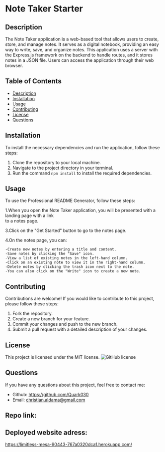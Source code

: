 # Note Taker Starter 


## Description

The Note Taker application is a web-based tool that allows users to create, store, and manage notes. It serves as a digital notebook, providing an easy way to write, save, and organize notes. This application uses a server with the Express.js framework on the backend to handle routes, and it stores notes in a JSON file. Users can access the application through their web browser.

## Table of Contents

- [Description](#description)
- [Installation](#installation)
- [Usage](#usage)
- [Contributing](#contributing)
- [License](#license)
- [Questions](#questions)

## Installation

To install the necessary dependencies and run the application, follow these steps:

1. Clone the repository to your local machine.
2. Navigate to the project directory in your terminal.
3. Run the command `npm install` to install the required dependencies.

## Usage

To use the Professional README Generator, follow these steps:

1.When you open the Note Taker application, you will be presented with a landing page with a link  
  to a notes page.

3.Click on the "Get Started" button to go to the notes page.

4.On the notes page, you can:

    -Create new notes by entering a title and content.
    -Save notes by clicking the "Save" icon.
    -View a list of existing notes in the left-hand column.
    -Click on an existing note to view it in the right-hand column.
    -Delete notes by clicking the trash icon next to the note.
    -You can also click on the "Write" icon to create a new note.
## Contributing

Contributions are welcome! If you would like to contribute to this project, please follow these steps:

1. Fork the repository.
2. Create a new branch for your feature.
3. Commit your changes and push to the new branch.
4. Submit a pull request with a detailed description of your changes.



## License

This project is licensed under the MIT license. 
![GitHub license](https://img.shields.io/badge/license-MIT-blue.svg)

## Questions

If you have any questions about this project, feel free to contact me:

- Github: https://github.com/Quark030
- Email: christian.aldama@gmail.com


## Repo link:

## Deployed website adress:
https://limitless-mesa-90443-767a0320dca1.herokuapp.com/













